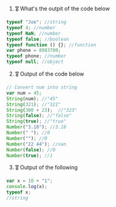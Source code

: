 1. 🎖 What's the outpit of the code below
```js
typeof "Joe"; //string
typeof 4; //number
typeof NaN; //number
typeof false; //boolean
typeof function () {}; //function
var phone = 8983700;
typeof phone; //number
typeof null; //object
```

2. 🎖 Output of the code below
```js
// Convert num into string
var num = 45; 
String(num); //"45"
String(321); //"321"
String(300 + 23);  //"323"
String(false); //"false"
String(true); //"true"
Number("3.18"); //3.18
Number(" "); //0
Number(""); //0
Number("22 44"); //nan
Number(false); //0
Number(true); //1
```

3. 🎖 Output of the following

```js
var x = 10 + "1";
console.log(x);
typeof x;
//string
```